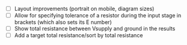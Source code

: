 - [ ] Layout improvements (portrait on mobile, diagram sizes)
- [ ] Allow for specifying tolerance of a resistor during the input stage in brackets (which also sets its E number)
- [ ] Show total resistance between Vsupply and ground in the results
- [ ] Add a target total resistance/sort by total resistance  
